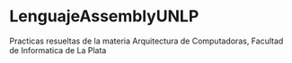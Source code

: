 # LenguajeAssemblyUNLP
Practicas resueltas de la materia Arquitectura de Computadoras, Facultad de Informatica de La Plata
